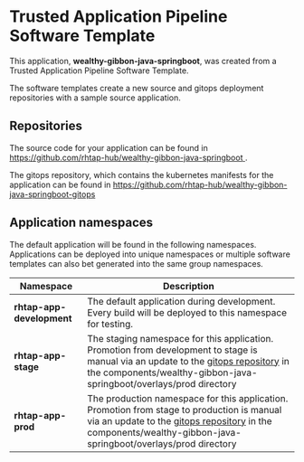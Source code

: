 # Trusted Application Pipeline Software Template

This application, **wealthy-gibbon-java-springboot**, was created from a Trusted Application Pipeline Software Template.

The software templates create a new source and gitops deployment repositories with a sample source application. 

## Repositories

The source code for your application can be found in [https://github.com/rhtap-hub/wealthy-gibbon-java-springboot ](https://github.com/rhtap-hub/wealthy-gibbon-java-springboot ).
 
The gitops repository, which contains the kubernetes manifests for the application can be found in 
[https://github.com/rhtap-hub/wealthy-gibbon-java-springboot-gitops ](https://github.com/rhtap-hub/wealthy-gibbon-java-springboot-gitops ) 

## Application namespaces 

The default application will be found in the following namespaces. Applications can be deployed into unique namespaces or multiple software templates can also bet generated into the same group namespaces.  

|  Namespace   |  Description   |  
| -------- | -------- |   
| **rhtap-app-development** | The default application during development. Every build will be deployed to this namespace for testing. | 
| **rhtap-app-stage** | The staging namespace for this application. Promotion from development to stage is manual via an update to the [gitops repository](https://github.com/rhtap-hub/wealthy-gibbon-java-springboot-gitops ) in the components/wealthy-gibbon-java-springboot/overlays/prod directory |  
| **rhtap-app-prod** | The production namespace for this application. Promotion from stage to production is manual via an update to the [gitops repository](https://github.com/rhtap-hub/wealthy-gibbon-java-springboot-gitops ) in the components/wealthy-gibbon-java-springboot/overlays/prod directory | 